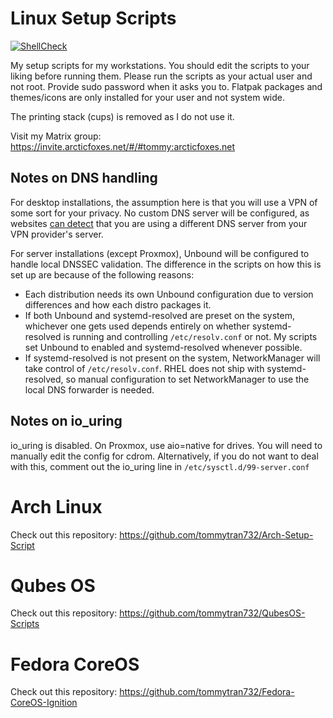 # Linux Setup Scripts

[![ShellCheck](https://github.com/TommyTran732/Linux-Setup-Scripts/actions/workflows/shellcheck.yml/badge.svg)](https://github.com/TommyTran732/Linux-Setup-Scripts/actions/workflows/shellcheck.yml)

My setup scripts for my workstations. You should edit the scripts to your liking before running them.
Please run the scripts as your actual user and not root. Provide sudo password when it asks you to. Flatpak packages and themes/icons are only installed for your user and not system wide. <br />

The printing stack (cups) is removed as I do not use it.

Visit my Matrix group: https://invite.arcticfoxes.net/#/#tommy:arcticfoxes.net

## Notes on DNS handling

For desktop installations, the assumption here is that you will use a VPN of some sort for your privacy. No custom DNS server will be configured, as websites [can detect](https://www.dnsleaktest.com/) that you are using a different DNS server from your VPN provider's server.

For server installations (except Proxmox), Unbound will be configured to handle local DNSSEC validation. The difference in the scripts on how this is set up are because of the following reasons:

- Each distribution needs its own Unbound configuration due to version differences and how each distro packages it.
- If both Unbound and systemd-resolved are preset on the system, whichever one gets used depends entirely on whether systemd-resolved is running and controlling `/etc/resolv.conf` or not. My scripts set Unbound to enabled and systemd-resolved whenever possible.
- If systemd-resolved is not present on the system, NetworkManager will take control of `/etc/resolv.conf`. RHEL does not ship with systemd-resolved, so manual configuration to set NetworkManager to use the local DNS forwarder is needed.

## Notes on io_uring
io_uring is disabled. On Proxmox, use aio=native for drives. You will need to manually edit the config for cdrom. Alternatively, if you do not want to deal with this, comment out the io_uring line in `/etc/sysctl.d/99-server.conf`

# Arch Linux
Check out this repository: https://github.com/tommytran732/Arch-Setup-Script <br />

# Qubes OS

Check out this repository: https://github.com/tommytran732/QubesOS-Scripts <br />

# Fedora CoreOS

Check out this repository: https://github.com/tommytran732/Fedora-CoreOS-Ignition

